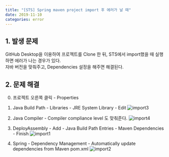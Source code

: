 ```yaml
---
title: "[STS] Spring maven project import 후 에러가 날 때"
date: 2019-11-10
categories: error
---
```


## 1. 발생 문제

GitHub Desktop을 이용하여 프로젝트를 Clone 한 뒤, STS에서 import했을 때 실행하면 에러가 나는 경우가 있다.<br>
자바 버전을 맞춰주고, Dependencies 설정을 해주면 해결된다.

## 2. 문제 해결 

0. 프로젝트 오른쪽 클릭 - Properties 

1. Java Build Path - Libraries - JRE System Library - Edit 
![import3](https://user-images.githubusercontent.com/51072198/68544173-c84b1c00-0403-11ea-91d2-a645c0972277.png)
  
2. Java Compiler - Compiler compliance level 도 맞춰준다.
![import4](https://user-images.githubusercontent.com/51072198/68544190-eb75cb80-0403-11ea-9941-74684f10a606.png)
  
3. DeployAssembly - Add - Java Build Path Entries - Maven Dependencies - Finish
![import1](https://user-images.githubusercontent.com/51072198/68544290-fbda7600-0404-11ea-8c0a-e6cc553a0ac6.png)

4. Spring - Dependency Management - Automatically update dependencies from Maven pom.xml
![import2](https://user-images.githubusercontent.com/51072198/68544323-4cea6a00-0405-11ea-9a9c-69fc7aa520ad.png)

